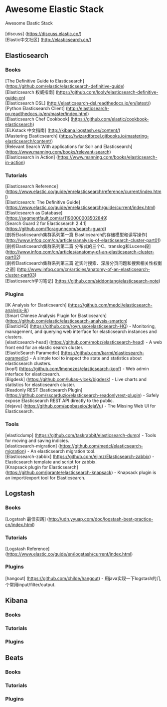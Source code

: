 # Awesome Elastic Stack
Awesome Elastic Stack <br /><br />
[discuss] (https://discuss.elastic.co/) <br />
[Elastic中文社区] (http://elasticsearch.cn/) <br />

## Elasticsearch

### Books
[The Definitive Guide to Elasticsearch] (https://github.com/elastic/elasticsearch-definitive-guide) <br />
[Elasticsearch 权威指南] (https://github.com/looly/elasticsearch-definitive-guide-cn) <br />
[Elasticsearch DSL] (http://elasticsearch-dsl.readthedocs.io/en/latest/) <br />
[Python Elasticsearch Client] (http://elasticsearch-py.readthedocs.io/en/master/index.html) <br />
[Elasticsearch Chef Cookbook] (https://github.com/elastic/cookbook-elasticsearch) <br />
[ELKstack 中文指南] (http://kibana.logstash.es/content/) <br />
[Mastering Elasticsearch] (https://wizardforcel.gitbooks.io/mastering-elasticsearch/content/) <br />
[Relevant Search With applications for Solr and Elasticsearch] (https://www.manning.com/books/relevant-search) <br />
[Elasticsearch in Action] (https://www.manning.com/books/elasticsearch-in-action) <br />

### Tutorials
[Elasticsearch Reference] (https://www.elastic.co/guide/en/elasticsearch/reference/current/index.html) <br />
[Elasticsearch: The Definitive Guide] (https://www.elastic.co/guide/en/elasticsearch/guide/current/index.html) <br />
[Elasticsearch as Database] (https://segmentfault.com/a/1190000003502849) <br />
[Search Guard 2 for Elasticsearch 2.4.1] (https://github.com/floragunncom/search-guard) <br />
[剖析Elasticsearch集群系列第一篇 Elasticsearch的存储模型和读写操作] (http://www.infoq.com/cn/articles/analysis-of-elasticsearch-cluster-part01) <br />
[剖析Elasticsearch集群系列第二篇 分布式的三个C、translog和Lucene段] (http://www.infoq.com/cn/articles/anatomy-of-an-elasticsearch-cluster-part02) <br />
[剖析Elasticsearch集群系列第三篇 近实时搜索、深层分页问题和搜索相关性权衡之道] (http://www.infoq.com/cn/articles/anatomy-of-an-elasticsearch-cluster-part03) <br />
[Elasticsearch学习笔记] (https://github.com/siddontang/elasticsearch-note) <br />

### Plugins
[IK Analysis for Elasticsearch] (https://github.com/medcl/elasticsearch-analysis-ik) <br />
[Smart Chinese Analysis Plugin for Elasticsearch] (https://github.com/elastic/elasticsearch-analysis-smartcn) <br />
[ElasticHQ] (https://github.com/royrusso/elasticsearch-HQ) - Monitoring, management, and querying web interface for elasticsearch instances and clusters. <br />
[elasticsearch-head] (https://github.com/mobz/elasticsearch-head) - A web front end for an elastic search cluster. <br />
[ElasticSearch Paramedic] (https://github.com/karmi/elasticsearch-paramedic) - A simple tool to inspect the state and statistics about elasticsearch clusters. <br />
[kopf] (https://github.com/lmenezes/elasticsearch-kopf) - Web admin interface for elasticsearch. <br />
[Bigdesk] (https://github.com/lukas-vlcek/bigdesk) - Live charts and statistics for elasticsearch cluster. <br />
[Readonly REST Elasticsearch Plugin] (https://github.com/sscarduzio/elasticsearch-readonlyrest-plugin) - Safely expose Elasticsearch REST API directly to the public. <br />
[dejavu] (https://github.com/appbaseio/dejaVu) - The Missing Web UI for Elasticsearch. <br />

### Tools
[elasticdump] (https://github.com/taskrabbit/elasticsearch-dump) - Tools for moving and saving indicies. <br />
[elasticsearch-migration] (https://github.com/medcl/elasticsearch-migration) - An elasticsearch migration tool. <br />
[Elasticsearch-zabbix] (https://github.com/ejimz/Elasticsearch-zabbix) - Elasticsearch template and script for zabbix. <br />
[Knapsack plugin for Elasticsearch] (https://github.com/jprante/elasticsearch-knapsack) - Knapsack plugin is an import/export tool for Elasticsearch. <br />

## Logstash

### Books
[Logstash 最佳实践] (http://udn.yyuap.com/doc/logstash-best-practice-cn/index.html) <br />

### Tutorials
[Logstash Reference] (https://www.elastic.co/guide/en/logstash/current/index.html) <br />

### Plugins
[hangout] (https://github.com/childe/hangout) - 用java实现一下logstash的几个常用input/filter/output. <br />

## Kibana
### Books

### Tutorials

### Plugins

## Beats
### Books

### Tutorials

### Plugins
